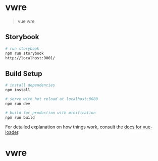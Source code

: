 # vwre

> vue wre

## Storybook

```bash
# run storybook
npm run storybook
http://localhost:9001/
```

## Build Setup

```bash
# install dependencies
npm install

# serve with hot reload at localhost:8080
npm run dev

# build for production with minification
npm run build
```

For detailed explanation on how things work, consult the
[docs for vue-loader](http://vuejs.github.io/vue-loader).

# vwre
